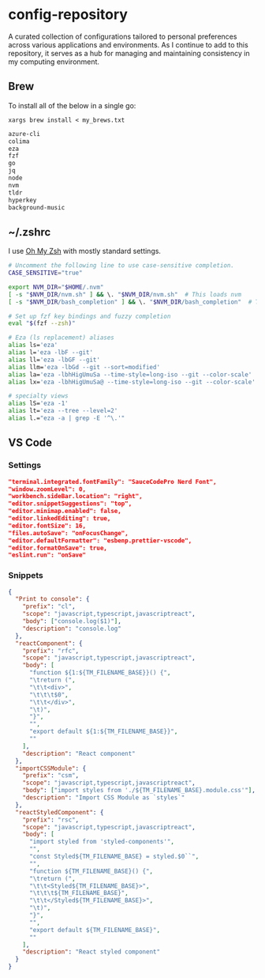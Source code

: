 # config-repository

A curated collection of configurations tailored to personal preferences across various applications and environments. As I continue to add to this repository, it serves as a hub for managing and maintaining consistency in my computing environment.

## Brew

To install all of the below in a single go:

`xargs brew install < my_brews.txt`

```txt
azure-cli
colima
eza
fzf
go
jq
node
nvm
tldr
hyperkey
background-music
```

## ~/.zshrc

I use [Oh My Zsh](https://ohmyz.sh/) with mostly standard settings.

```bash
# Uncomment the following line to use case-sensitive completion.
CASE_SENSITIVE="true"

export NVM_DIR="$HOME/.nvm"
[ -s "$NVM_DIR/nvm.sh" ] && \. "$NVM_DIR/nvm.sh"  # This loads nvm
[ -s "$NVM_DIR/bash_completion" ] && \. "$NVM_DIR/bash_completion"  # This loads nvm bash_completion

# Set up fzf key bindings and fuzzy completion
eval "$(fzf --zsh)"

# Eza (ls replacement) aliases
alias ls='eza'
alias l='eza -lbF --git'
alias ll='eza -lbGF --git'
alias llm='eza -lbGd --git --sort=modified'
alias la='eza -lbhHigUmuSa --time-style=long-iso --git --color-scale'
alias lx='eza -lbhHigUmuSa@ --time-style=long-iso --git --color-scale'

# specialty views
alias lS='eza -1'
alias lt='eza --tree --level=2'
alias l.="eza -a | grep -E '^\.'"
```

## VS Code

### Settings

```json
"terminal.integrated.fontFamily": "SauceCodePro Nerd Font",
"window.zoomLevel": 0,
"workbench.sideBar.location": "right",
"editor.snippetSuggestions": "top",
"editor.minimap.enabled": false,
"editor.linkedEditing": true,
"editor.fontSize": 16,
"files.autoSave": "onFocusChange",
"editor.defaultFormatter": "esbenp.prettier-vscode",
"editor.formatOnSave": true,
"eslint.run": "onSave"
```

### Snippets

```json
{
  "Print to console": {
    "prefix": "cl",
    "scope": "javascript,typescript,javascriptreact",
    "body": ["console.log($1)"],
    "description": "console.log"
  },
  "reactComponent": {
    "prefix": "rfc",
    "scope": "javascript,typescript,javascriptreact",
    "body": [
      "function ${1:${TM_FILENAME_BASE}}() {",
      "\treturn (",
      "\t\t<div>",
      "\t\t\t$0",
      "\t\t</div>",
      "\t)",
      "}",
      "",
      "export default ${1:${TM_FILENAME_BASE}}",
      ""
    ],
    "description": "React component"
  },
  "importCSSModule": {
    "prefix": "csm",
    "scope": "javascript,typescript,javascriptreact",
    "body": ["import styles from './${TM_FILENAME_BASE}.module.css'"],
    "description": "Import CSS Module as `styles`"
  },
  "reactStyledComponent": {
    "prefix": "rsc",
    "scope": "javascript,typescript,javascriptreact",
    "body": [
      "import styled from 'styled-components'",
      "",
      "const Styled${TM_FILENAME_BASE} = styled.$0``",
      "",
      "function ${TM_FILENAME_BASE}() {",
      "\treturn (",
      "\t\t<Styled${TM_FILENAME_BASE}>",
      "\t\t\t${TM_FILENAME_BASE}",
      "\t\t</Styled${TM_FILENAME_BASE}>",
      "\t)",
      "}",
      "",
      "export default ${TM_FILENAME_BASE}",
      ""
    ],
    "description": "React styled component"
  }
}
```
